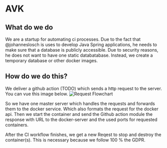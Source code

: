 # AVK

## What do we do
We are a startup for automating ci processes. Due to the fact that @johanneslosch is uses to develop Java Spring applications, he needs to make sure that a database is publicly accessible. Due to security reasons, he does not want to have one static databatabase. Instead, we create a temporary database or other docker images.

## How do we do this?
We deliver a github action (TODO) which sends a http request to the server. You can vue this image below. 
![Request Flowchart](https://lucid.app/publicSegments/view/c9107b4b-a960-452b-a8bb-0dff941aca6d/image.png)

So we have one master server which handles the requests and forwards them to the docker service. Which also formats the request for the docker api. Then we start the container and send the Github action module the response with URL to the docker-server and the used ports for requested containers.

After the CI workflow finishes, we get a new Reqest to stop and destroy the container(s). This is necessary because we follow 100 % the GDPR.